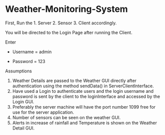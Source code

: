 # Weather-Monitoring-System


First, 
       Run the  1. Server 
                2. Sensor
                3. Client accordingly.

You will be directed to the Login Page after running the Client.

Enter

 * Username = admin

 * Password = 123


Assumptions

1.	Weather Details are passed to the Weather GUI directly after authentication using the method sendData() in ServerClientInterface.
2.	Have used a Login to authenticate users and the login username and password is sent by the client to the loginInterface and accessed    by the Login GUI.
3.	Preferably the server machine will have the port number 1099 free for use for the server application.
4.	Number of sensors can be seen on the weather GUI.
5.	Alerts in increase of rainfall and Temperature is shown on the Weather Detail GUI.
